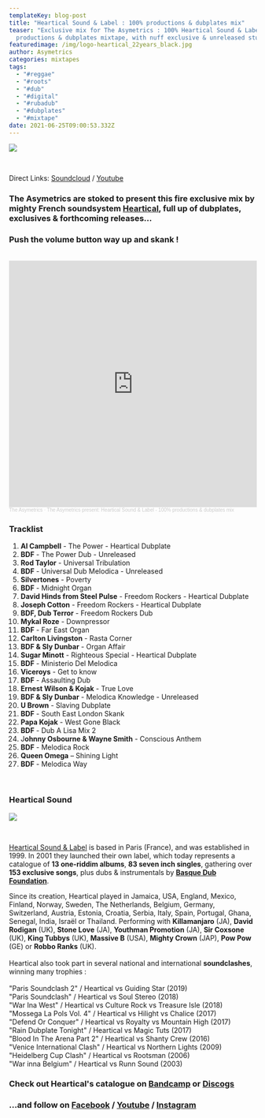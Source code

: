 ```yaml
---
templateKey: blog-post
title: "Heartical Sound & Label : 100% productions & dubplates mix"
teaser: "Exclusive mix for The Asymetrics : 100% Heartical Sound & Label
  productions & dubplates mixtape, with nuff exclusive & unreleased stuff ! "
featuredimage: /img/logo-heartical_22years_black.jpg
author: Asymetrics
categories: mixtapes
tags:
  - "#reggae"
  - "#roots"
  - "#dub"
  - "#digital"
  - "#rubadub"
  - "#dubplates"
  - "#mixtape"
date: 2021-06-25T09:00:53.332Z
---
```

![](/img/theasymetrics_sergio_heartical.jpg)

<br>

Direct Links: [Soundcloud](https://soundcloud.com/the-asymetrics/heartical-sound-mix) / [Youtube](https://www.youtube.com/watch?v=mbpOLGXGd7Q)

### The Asymetrics are stoked to present this fire exclusive mix by mighty French soundsystem [Heartical](www.facebook.com/soundheartical), full up of dubplates, exclusives & forthcoming releases...

### Push the volume button way up and skank !

<br>

<iframe width="100%" height="500" scrolling="no" frameborder="no" allow="autoplay" src="https://w.soundcloud.com/player/?url=https%3A//api.soundcloud.com/tracks/1075640311&color=%23ff5500&auto_play=false&hide_related=false&show_comments=true&show_user=true&show_reposts=false&show_teaser=true&visual=true"></iframe><div style="font-size: 10px; color: #cccccc;line-break: anywhere;word-break: normal;overflow: hidden;white-space: nowrap;text-overflow: ellipsis; font-family: Interstate,Lucida Grande,Lucida Sans Unicode,Lucida Sans,Garuda,Verdana,Tahoma,sans-serif;font-weight: 100;"><a href="https://soundcloud.com/the-asymetrics" title="The Asymetrics" target="_blank" style="color: #cccccc; text-decoration: none;">The Asymetrics</a> · <a href="https://soundcloud.com/the-asymetrics/heartical-sound-mix" title="The Asymetrics present: Heartical Sound &amp; Label - 100% productions &amp; dubplates mix" target="_blank" style="color: #cccccc; text-decoration: none;">The Asymetrics present: Heartical Sound &amp; Label - 100% productions &amp; dubplates mix</a></div>

### Tracklist

1. **Al Campbell** - The Power - Heartical Dubplate
2. **BDF** - The Power Dub - Unreleased
3. **Rod Taylor** - Universal Tribulation
4. **BDF** - Universal Dub Melodica - Unreleased
5. **Silvertones** - Poverty
6. **BDF** - Midnight Organ
7. **David Hinds from Steel Pulse** - Freedom Rockers - Heartical Dubplate
8. **Joseph Cotton** - Freedom Rockers - Heartical Dubplate
9. **BDF, Dub Terror** - Freedom Rockers Dub
10. **Mykal Roze** - Downpressor
11. **BDF** - Far East Organ
12. **Carlton Livingston** - Rasta Corner
13. **BDF & Sly Dunbar** - Organ Affair
14. **Sugar Minott** - Righteous Special - Heartical Dubplate
15. **BDF** - Ministerio Del Melodica
16. **Viceroys** - Get to know
17. **BDF** - Assaulting Dub
18. **Ernest Wilson & Kojak** - True Love
19. **BDF & Sly Dunbar** - Melodica Knowledge - Unreleased
20. **U Brown** - Slaving Dubplate
21. **BDF** - South East London Skank
22. **Papa Kojak** - West Gone Black
23. **BDF** - Dub A Lisa Mix 2
24. J**ohnny Osbourne & Wayne Smith** - Conscious Anthem
25. **BDF** - Melodica Rock
26. **Queen Omega** – Shining Light
27. **BDF** - Melodica Way

<br>

### Heartical Sound

![](/img/theasymetrics_heartical_trophy.jpg)

<br>

[Heartical Sound & Label](https://hearticalsound.bandcamp.com/) is based in Paris (France), and was established in 1999. In 2001 they launched their own label, which today represents a catalogue of **13 one-riddim albums**, **83 seven inch singles**, gathering over **153 exclusive songs**, plus dubs & instrumentals by **[Basque Dub Foundation](https://en.wikipedia.org/wiki/Basque_Dub_Foundation)**. 

Since its creation, Heartical played in Jamaica, USA, England, Mexico, Finland, Norway, Sweden, The Netherlands, Belgium, Germany, Switzerland, Austria, Estonia, Croatia, Serbia, Italy, Spain, Portugal, Ghana, Senegal, India, Israël or Thailand. Performing with **Killamanjaro** (JA), **David Rodigan** (UK), **Stone Love** (JA), **Youthman Promotion** (JA), **Sir Coxsone** (UK), **King Tubbys** (UK), **Massive B** (USA), **Mighty Crown** (JAP), **Pow Pow** (GE) or **Robbo Ranks** (UK).\
\
Heartical also took part in several national and international **soundclashes**, winning many trophies :\
\
"Paris Soundclash 2" / Heartical vs Guiding Star (2019)\
"Paris Soundclash" / Heartical vs Soul Stereo (2018)\
"War Ina West" / Heartical vs Culture Rock vs Treasure Isle (2018)\
"Mossega La Pols Vol. 4" / Heartical vs Hilight vs Chalice (2017)\
"Defend Or Conquer" / Heartical vs Royalty vs Mountain High (2017)\
"Rain Dubplate Tonight" / Heartical vs Magic Tuts (2017)\
"Blood In The Arena Part 2" / Heartical vs Shanty Crew (2016)\
"Venice International Clash" / Heartical vs Northern Lights (2009)\
"Heidelberg Cup Clash" / Heartical vs Rootsman (2006)\
"War inna Belgium" / Heartical vs Runn Sound (2003)

### Check out Heartical's catalogue on [Bandcamp](https://hearticalsound.bandcamp.com/) or [Discogs](https://www.discogs.com/label/62993-Heartical)

### ...and follow on [Facebook](www.facebook.com/soundheartical) / [Youtube](<www.youtube.com/mrheartical >) / [Instagram](https://www.instagram.com/heartical_soundandlabel/)
